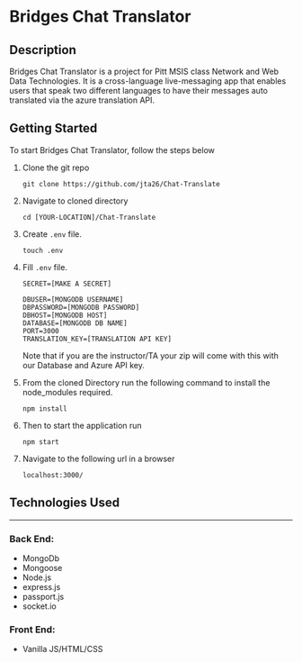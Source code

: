 # Bridges Chat Translator

## Description
Bridges Chat Translator is a project for Pitt MSIS class Network and Web Data Technologies. It is a cross-language live-messaging app that enables users that speak two different languages to have their messages auto translated via the azure translation API. 

## Getting Started
To start Bridges Chat Translator, follow the steps below

1. Clone the git repo
    
    `git clone https://github.com/jta26/Chat-Translate`
    
2. Navigate to cloned directory

    `cd [YOUR-LOCATION]/Chat-Translate`

3. Create `.env` file.

    `touch .env`

4. Fill `.env` file.
    ```
    SECRET=[MAKE A SECRET]

    DBUSER=[MONGODB USERNAME]
    DBPASSWORD=[MONGODB PASSWORD]
    DBHOST=[MONGODB HOST]
    DATABASE=[MONGODB DB NAME]
    PORT=3000
    TRANSLATION_KEY=[TRANSLATION API KEY]

    ```
    Note that if you are the instructor/TA your zip will come with this with our Database and Azure API key.

5. From the cloned Directory run the following command to install the node_modules required.

    `npm install`

6. Then to start the application run

    `npm start`

7. Navigate to the following url in a browser
    
    `localhost:3000/`

## Technologies Used
---
### Back End:

- MongoDb
- Mongoose
- Node.js
- express.js
- passport.js
- socket.io

### Front End:
- Vanilla JS/HTML/CSS
